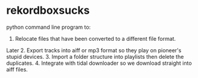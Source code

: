 # rekordboxsucks

python command line program to:

1. Relocate files that have been converted to a different file format.

Later
2. Export tracks into aiff or mp3 format so they play on pioneer's stupid devices.
3. Import a folder structure into playlists then delete the duplicates.
4. Integrate with tidal downloader so we download straight into aiff files.
